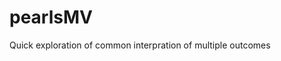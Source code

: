 
# pearlsMV

<!-- badges: start -->
<!-- badges: end -->

Quick exploration of common interpration of multiple outcomes
